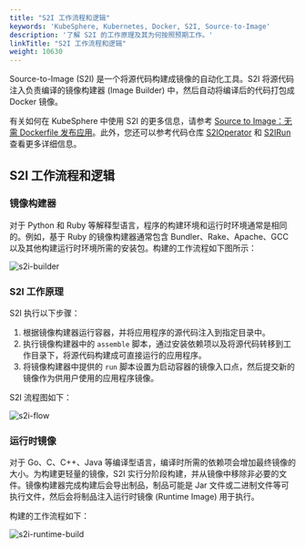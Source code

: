 ```yaml
---
title: "S2I 工作流程和逻辑"
keywords: 'KubeSphere, Kubernetes, Docker, S2I, Source-to-Image'
description: '了解 S2I 的工作原理及其为何按照预期工作。'
linkTitle: "S2I 工作流程和逻辑"
weight: 10630
---
```


Source-to-Image (S2I) 是一个将源代码构建成镜像的自动化工具。S2I 将源代码注入负责编译的镜像构建器 (Image Builder) 中，然后自动将编译后的代码打包成 Docker 镜像。

有关如何在 KubeSphere 中使用 S2I 的更多信息，请参考 [Source to Image：无需 Dockerfile 发布应用](../source-to-image/)。此外，您还可以参考代码仓库 [S2IOperator](https://github.com/kubesphere/s2ioperator#source-to-image-operator) 和 [S2IRun](https://github.com/kubesphere/s2irun#s2irun) 查看更多详细信息。

## S2I 工作流程和逻辑

### 镜像构建器

对于 Python 和 Ruby 等解释型语言，程序的构建环境和运行时环境通常是相同的。例如，基于 Ruby 的镜像构建器通常包含 Bundler、Rake、Apache、GCC 以及其他构建运行时环境所需的安装包。构建的工作流程如下图所示：

![s2i-builder](/images/docs/v3.3/zh-cn/project-user-guide/image-builder/s2i-intro/s2i-builder.png)

### S2I 工作原理

S2I 执行以下步骤：

1. 根据镜像构建器运行容器，并将应用程序的源代码注入到指定目录中。
2. 执行镜像构建器中的 `assemble` 脚本，通过安装依赖项以及将源代码转移到工作目录下，将源代码构建成可直接运行的应用程序。
3. 将镜像构建器中提供的 `run` 脚本设置为启动容器的镜像入口点，然后提交新的镜像作为供用户使用的应用程序镜像。

S2I 流程图如下：

![s2i-flow](/images/docs/v3.3/zh-cn/project-user-guide/image-builder/s2i-intro/s2i-flow.png)

### 运行时镜像

对于 Go、C、C++、Java 等编译型语言，编译时所需的依赖项会增加最终镜像的大小。为构建更轻量的镜像，S2I 实行分阶段构建，并从镜像中移除非必要的文件。镜像构建器完成构建后会导出制品，制品可能是 Jar 文件或二进制文件等可执行文件，然后会将制品注入运行时镜像 (Runtime Image) 用于执行。

构建的工作流程如下：

![s2i-runtime-build](/images/docs/v3.3/zh-cn/project-user-guide/image-builder/s2i-intro/s2i-runtime-build.png)